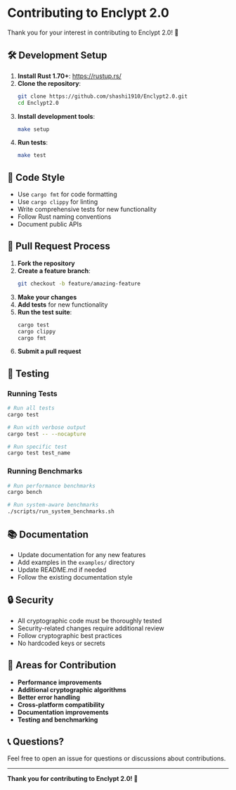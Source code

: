 # Contributing to Enclypt 2.0

Thank you for your interest in contributing to Enclypt 2.0! 🚀

## 🛠️ Development Setup

1. **Install Rust 1.70+**: https://rustup.rs/
2. **Clone the repository**:
   ```bash
   git clone https://github.com/shashi1910/Enclypt2.0.git
   cd Enclypt2.0
   ```
3. **Install development tools**:
   ```bash
   make setup
   ```
4. **Run tests**:
   ```bash
   make test
   ```

## 📝 Code Style

- Use `cargo fmt` for code formatting
- Use `cargo clippy` for linting
- Write comprehensive tests for new functionality
- Follow Rust naming conventions
- Document public APIs

## 🔄 Pull Request Process

1. **Fork the repository**
2. **Create a feature branch**:
   ```bash
   git checkout -b feature/amazing-feature
   ```
3. **Make your changes**
4. **Add tests** for new functionality
5. **Run the test suite**:
   ```bash
   cargo test
   cargo clippy
   cargo fmt
   ```
6. **Submit a pull request**

## 🧪 Testing

### Running Tests
```bash
# Run all tests
cargo test

# Run with verbose output
cargo test -- --nocapture

# Run specific test
cargo test test_name
```

### Running Benchmarks
```bash
# Run performance benchmarks
cargo bench

# Run system-aware benchmarks
./scripts/run_system_benchmarks.sh
```

## 📚 Documentation

- Update documentation for any new features
- Add examples in the `examples/` directory
- Update README.md if needed
- Follow the existing documentation style

## 🔒 Security

- All cryptographic code must be thoroughly tested
- Security-related changes require additional review
- Follow cryptographic best practices
- No hardcoded keys or secrets

## 🎯 Areas for Contribution

- **Performance improvements**
- **Additional cryptographic algorithms**
- **Better error handling**
- **Cross-platform compatibility**
- **Documentation improvements**
- **Testing and benchmarking**

## 📞 Questions?

Feel free to open an issue for questions or discussions about contributions.

---

**Thank you for contributing to Enclypt 2.0! 🔐**

